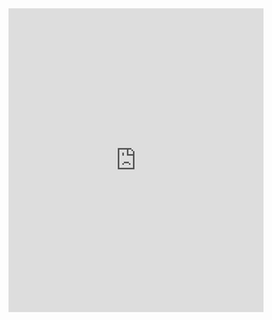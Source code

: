 <embed src="https://github.com/lalzs1982/neuropsychiatric_research/blob/master/folder1/tt.anno.matr.q1.xgboost.auc.pdf" type="application/pdf" width="100%" height="600px" />
